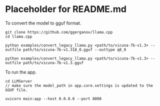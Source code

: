 # Placeholder for README.md


To convert the model to gguf format.
 ```
 git clone https://github.com/ggerganov/llama.cpp
cd llama.cpp

python examples/convert_legacy_llama.py <path/to/vicuna-7b-v1.3> --outfile path/to/vicuna-7b-v1.318_0.gguf --outtype q8_0

python examples/convert_legacy_llama.py <path/to/vicuna-7b-v1.3> --outfile path/to/vicuna-7b-v1.3.gguf
 ```


 To run the app.
```
cd LLMServer
// make sure the model_path in app.core.settings is updated to the GGUF file.

uvicorn main:app --host 0.0.0.0 --port 8000
```

